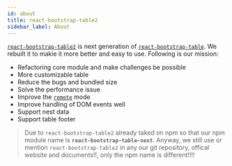 ```yaml
---
id: about
title: react-bootstrap-table2
sidebar_label: About
---
```


[`react-bootstrap-table2`](https://github.com/react-bootstrap-table/react-bootstrap-table2) is next generation of [`react-bootstrap-table`](https://github.com/AllenFang/react-bootstrap-table). We rebuilt it to makie it more better and easy to use. Following is our mission:

* Refactoring core module and make challenges be possible
* More customizable table
* Reduce the bugs and bundled size
* Solve the performance issue
* Improve the [`remote`](https://allenfang.github.io/react-bootstrap-table/docs.html#remote) mode
* Improve handling of DOM events well
* Support nest data
* Support table footer

> Due to `react-bootstrap-table2` already taked on npm so that our npm module name is **`react-bootstrap-table-next`**. Anyway, we still use or mention `react-bootstrap-table2` in any our git repository, offical website and documents!!, only the npm name is different!!!!
